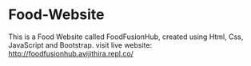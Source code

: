# Food-Website
This is a Food Website called FoodFusionHub, created using Html, Css, JavaScript and Bootstrap.
visit live website: http://foodfusionhub.avijithira.repl.co/
